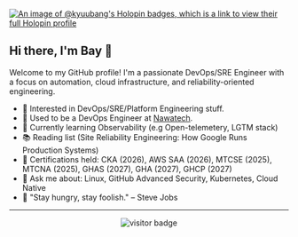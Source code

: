 [![An image of @kyuubang's Holopin badges, which is a link to view their full Holopin profile](https://holopin.me/kyuubang)](https://holopin.io/@kyuubang)

## Hi there, I'm Bay 👋

Welcome to my GitHub profile! I'm a passionate DevOps/SRE Engineer with a focus on automation, cloud infrastructure, and reliability-oriented engineering.

- 🤔 Interested in DevOps/SRE/Platform Engineering stuff.
- 🔭 Used to be a DevOps Engineer at [Nawatech](https://nawatech.co).
- 🌱 Currently learning Observability (e.g Open-telemetery, LGTM stack)
- 📚 Reading list (Site Reliability Engineering: How Google Runs Production Systems)
- 📃 Certifications held: CKA (2026), AWS SAA (2026), MTCSE (2025), MTCNA (2025), GHAS (2027), GHA (2027), GHCP (2027)
- 💬 Ask me about: Linux, GitHub Advanced Security, Kubernetes, Cloud Native
- 💪 "Stay hungry, stay foolish." – Steve Jobs

---

<p  align="center">
<img src="https://visitor-badge.laobi.icu/badge?page_id=Kyuubang.Kyuubang" alt="visitor badge"/>       
</p>
